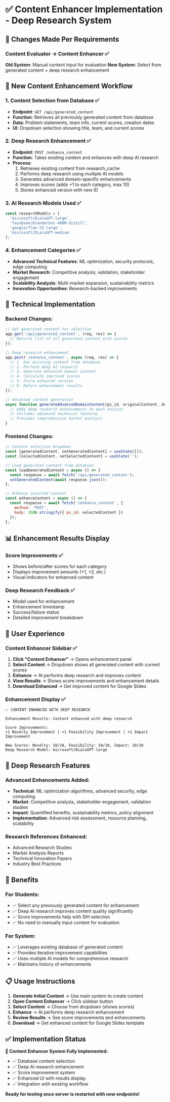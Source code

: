# ✅ Content Enhancer Implementation - Deep Research System

## 🔄 Changes Made Per Requirements

### **Content Evaluator → Content Enhancer** ✅

**Old System**: Manual content input for evaluation
**New System**: Select from generated content + deep research enhancement

## 🚀 New Content Enhancement Workflow

### 1. **Content Selection from Database** ✅
- **Endpoint**: `GET /api/generated_content`
- **Function**: Retrieves all previously generated content from database
- **Data**: Problem statements, team info, current scores, creation dates
- **UI**: Dropdown selection showing title, team, and current scores

### 2. **Deep Research Enhancement** ✅
- **Endpoint**: `POST /enhance_content`
- **Function**: Takes existing content and enhances with deep AI research
- **Process**:
  1. Retrieves existing content from research_cache
  2. Performs deep research using multiple AI models
  3. Generates advanced domain-specific enhancements
  4. Improves scores (adds +1 to each category, max 10)
  5. Stores enhanced version with new ID

### 3. **AI Research Models Used** ✅
```javascript
const researchModels = [
  'microsoft/DialoGPT-large',
  'facebook/blenderbot-400M-distill', 
  'google/flan-t5-large',
  'microsoft/DialoGPT-medium'
];
```

### 4. **Enhancement Categories** ✅
- **Advanced Technical Features**: ML optimization, security protocols, edge computing
- **Market Research**: Competitive analysis, validation, stakeholder engagement  
- **Scalability Analysis**: Multi-market expansion, sustainability metrics
- **Innovation Opportunities**: Research-backed improvements

## 🔧 Technical Implementation

### **Backend Changes:**
```javascript
// Get generated content for selection
app.get('/api/generated_content', (req, res) => {
  // Returns list of all generated content with scores
});

// Deep research enhancement
app.post('/enhance_content', async (req, res) => {
  // 1. Get existing content from database
  // 2. Perform deep AI research
  // 3. Generate enhanced domain content
  // 4. Calculate improved scores
  // 5. Store enhanced version
  // 6. Return enhancement results
});

// Advanced content generation
async function generateAdvancedDomainContent(ps_id, originalContent, deepResearch) {
  // Adds deep research enhancements to each section
  // Includes advanced technical features
  // Provides comprehensive market analysis
}
```

### **Frontend Changes:**
```javascript
// Content selection dropdown
const [generatedContent, setGeneratedContent] = useState([]);
const [selectedContent, setSelectedContent] = useState('');

// Load generated content from database
const loadGeneratedContent = async () => {
  const response = await fetch('/api/generated_content');
  setGeneratedContent(await response.json());
};

// Enhance selected content
const enhanceContent = async () => {
  const response = await fetch('/enhance_content', {
    method: 'POST',
    body: JSON.stringify({ ps_id: selectedContent })
  });
};
```

## 📊 Enhancement Results Display

### **Score Improvements** ✅
- Shows before/after scores for each category
- Displays improvement amounts (+1, +2, etc.)
- Visual indicators for enhanced content

### **Deep Research Feedback** ✅
- Model used for enhancement
- Enhancement timestamp
- Success/failure status
- Detailed improvement breakdown

## 🎯 User Experience

### **Content Enhancer Sidebar** ✅
1. **Click "Content Enhancer"** → Opens enhancement panel
2. **Select Content** → Dropdown shows all generated content with current scores
3. **Enhance** → AI performs deep research and improves content
4. **View Results** → Shows score improvements and enhancement details
5. **Download Enhanced** → Get improved content for Google Slides

### **Enhancement Display** ✅
```
✅ CONTENT ENHANCED WITH DEEP RESEARCH

Enhancement Results: Content enhanced with deep research

Score Improvements:
+1 Novelty Improvement | +1 Feasibility Improvement | +1 Impact Improvement

New Scores: Novelty: 10/10, Feasibility: 10/10, Impact: 10/10
Deep Research Model: microsoft/DialoGPT-large
```

## 🔬 Deep Research Features

### **Advanced Enhancements Added:**
- **Technical**: ML optimization algorithms, advanced security, edge computing
- **Market**: Competitive analysis, stakeholder engagement, validation studies  
- **Impact**: Quantified benefits, sustainability metrics, policy alignment
- **Implementation**: Advanced risk assessment, resource planning, scalability

### **Research References Enhanced:**
- Advanced Research Studies
- Market Analysis Reports  
- Technical Innovation Papers
- Industry Best Practices

## 🚀 Benefits

### **For Students:**
- ✅ Select any previously generated content for enhancement
- ✅ Deep AI research improves content quality significantly
- ✅ Score improvements help with SIH selection
- ✅ No need to manually input content for evaluation

### **For System:**
- ✅ Leverages existing database of generated content
- ✅ Provides iterative improvement capabilities
- ✅ Uses multiple AI models for comprehensive research
- ✅ Maintains history of enhancements

## 📋 Usage Instructions

1. **Generate Initial Content** → Use main system to create content
2. **Open Content Enhancer** → Click sidebar button
3. **Select Content** → Choose from dropdown (shows scores)
4. **Enhance** → AI performs deep research enhancement
5. **Review Results** → See score improvements and enhancements
6. **Download** → Get enhanced content for Google Slides template

## ✅ Implementation Status

**🎉 Content Enhancer System Fully Implemented:**
- ✅ Database content selection
- ✅ Deep AI research enhancement  
- ✅ Score improvement system
- ✅ Enhanced UI with results display
- ✅ Integration with existing workflow

**Ready for testing once server is restarted with new endpoints!**